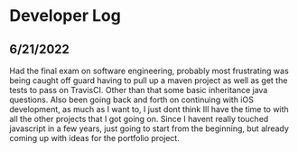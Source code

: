 # Developer Log

## 6/21/2022
Had the final exam on software engineering, probably most frustrating was being caught off guard having to pull up a maven project as well as get the tests to pass on TravisCI. Other than that some basic inheritance java questions. 
Also been going back and forth on continuing with iOS development, as much as I want to, I just dont think Ill have the time to with all the other projects that I got going on. Since I havent really touched javascript in a few years, just going to start from the beginning, but already coming up with ideas for the portfolio project.
